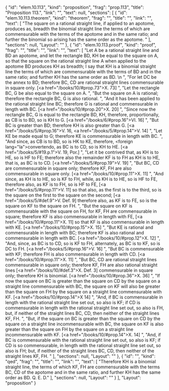 {
  "id": "elem.10.113",
  "kind": "proposition",
  "frag": "prop.113",
  "title": "Proposition 113.",
  "link": "",
  "text": null,
  "sections": [
    {
      "id": "elem.10.113.theorem",
      "kind": "theorem",
      "frag": "",
      "title": "",
      "link": "",
      "text": [
        "The square on a rational straight line, if applied to an apotome, produces as, breadth the binomial straight line the terms of which are commensurable with the terms of the apotome and in the same ratio; and further the binomial so arising has the same order as the apotome. "
      ],
      "sections": null,
      "Layout": ""
    },
    {
      "id": "elem.10.113.proof",
      "kind": "proof",
      "frag": "",
      "title": "",
      "link": "",
      "text": [
        "Let A be a rational straight line and BD an apotome, and let the rectangle BD, KH be equal to the square on A, so that the square on the rational straight line A when applied to the apotome BD produces KH as breadth; I say that KH is a binomial straight line the terms of which are commensurable with the terms of BD and in the same ratio; and further KH has the same order as BD. \n      ",
        "For let DC be the annex to BD; therefore BC, CD are rational straight lines commensurable in square only. [<a href=\"/books/10/#prop.73\">X. 73</a>] ",
        "Let the rectangle BC, G be also equal to the square on A. ",
        "But the square on A is rational; therefore the rectangle BC, G is also rational. ",
        "And it has been applied to the rational straight line BC; therefore G is rational and commensurable in length with BC. [<a href=\"/books/10/#prop.20\">X. 20</a>] ",
        "Since now the rectangle BC, G is equal to the rectangle BD, KH, therefore, proportionally, as CB is to BD, so is KH to G. [<a href=\"/books/6/#prop.16\">VI. 16</a>] ",
        "But BC is greater than BD; therefore KH is also greater than G. [<a href=\"/books/5/#prop.16\">V. 16</a>, <a href=\"/books/5/#prop.14\">V. 14</a>] ",
        "Let KE be made equal to G; therefore KE is commensurable in length with BC. ",
        "And since, as CB is to BD, so is HK to KE, therefore, <foreign lang=\"la\">convertendo</foreign>, as BC is to CD, so is KH to HE. [<a href=\"/books/5/#19.p.1\">V. 19, Por.</a>] ",
        "Let it be contrived that, as KH is to HE, so is HF to FE; therefore also the remainder KF is to FH as KH is to HE, that is, as BC is to CD. [<a href=\"/books/5/#prop.19\">V. 19</a>] ",
        "But BC, CD are commensurable in square only; therefore KF, FH are also commensurable in square only. [<a href=\"/books/10/#prop.11\">X. 11</a>] ",
        "And since, as KH is to HE, so is KF to FH, while, as KH is to HE, so is HF to FE, therefore also, as KF is to FH, so is HF to FE, [<a href=\"/books/5/#prop.11\">V. 11</a>] so that also, as the first is to the third, so is the square on the first to the square on the second; [<a href=\"/books/5/#def.9\">V. Def. 9</a>] therefore also, as KF is to FE, so is the square on KF to the square on FH. ",
        "But the square on KF is commensurable with the square on FH, for KF, FH are commensurable in square; therefore KF is also commensurable in length with FE, [<a href=\"/books/10/#prop.11\">X. 11</a>] so that KF is also commensurable in length with KE. [<a href=\"/books/10/#prop.15\">X. 15</a>] ",
        "But KE is rational and commensurable in length with BC; therefore KF is also rational and commensurable in length with BC. [<a href=\"/books/10/#prop.12\">X. 12</a>] ",
        "And, since, as BC is to CD, so is KF to FH, alternately, as BC is to KF, so is DC to FH. [<a href=\"/books/5/#prop.16\">V. 16</a>] ",
        "But BC is commensurable with KF; therefore FH is also commensurable in length with CD. [<a href=\"/books/10/#prop.11\">X. 11</a>] ",
        "But BC, CD are rational straight lines commensurable in square only; therefore KF, FH are also rational straight lines [<a href=\"/books/10/#def.3\">X. Def. 3</a>] commensurable in square only; therefore KH is binomial. [<a href=\"/books/10/#prop.36\">X. 36</a>] ",
        "If now the square on BC is greater than the square on CD by the square on a straight line commensurable with BC, the square on KF will also be greater than the square on FH by the square on a straight line commensurable with KF. [<a href=\"/books/10/#prop.14\">X 14</a>] ",
        "And, if BC is commensurable in length with the rational straight line set out, so also is KF; if CD is commensurable in length with the rational straight line set out, so also is FH, but, if neither of the straight lines BC, CD, then neither of the straight lines KF, FH. ",
        "But, if the square on BC is greater than the square on CD by the square on a straight line incommensurable with BC, the square on KF is also greater than the square on FH by the square on a straight line incommensurable with KF. [<a href=\"/books/10/#prop.14\">X. 14</a>] ",
        "And, if BC is commensurable with the rational straight line set out, so also is KF; if CD is so commensurable, in length with the rational straight line set out, so also is FH; but, if neither of the straight lines BC, CD, then neither of the straight lines KF, FH. "
      ],
      "sections": null,
      "Layout": ""
    },
    {
      "id": "",
      "kind": "qed",
      "frag": "",
      "title": "",
      "link": "",
      "text": [
        "Therefore KH is a binomial straight line, the terms of which KF, FH are commensurable with the terms BC, CD of the apotome and in the same ratio, and further KH has the same order as BD. Q. E. D."
      ],
      "sections": null,
      "Layout": ""
    }
  ],
  "Layout": "proposition"
}
